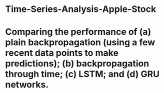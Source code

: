 # Time-Series-Analysis-Apple-Stock

# Comparing the performance of (a) plain backpropagation (using a few recent data points to make predictions); (b) backpropagation through time; (c) LSTM; and (d) GRU networks.
